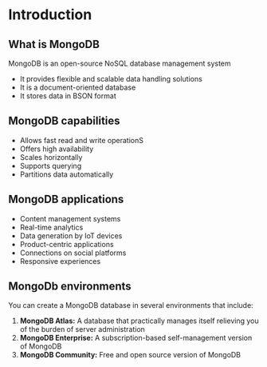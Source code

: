 # Introduction

## What is MongoDB

MongoDB is an open-source NoSQL database management system

- It provides flexible and scalable data handling solutions
- It is a document-oriented database
- It stores data in BSON format

## MongoDB capabilities

- Allows fast read and write operationS
- Offers high availability
- Scales horizontally
- Supports querying
- Partitions data automatically

## MongoDB applications

- Content management systems
- Real-time analytics
- Data generation by IoT devices
- Product-centric applications
- Connections on social platforms
- Responsive experiences

## MongoDb environments

You can create a MongoDB database in several environments that include:   

 1. **MongoDB Atlas:** A database that practically manages itself relieving you of the burden of server administration
2. **MongoDB Enterprise:** A subscription-based self-management version of MongoDB
3. **MongoDB Community:** Free and open source version of MongoDB
